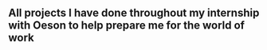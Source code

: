 ## All projects I have done throughout my internship with Oeson to help prepare me for the world of work
